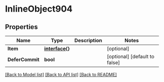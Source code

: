 # InlineObject904

## Properties

Name | Type | Description | Notes
------------ | ------------- | ------------- | -------------
**Item** | [**interface{}**](.md) |  | [optional] 
**DeferCommit** | **bool** |  | [optional] [default to false]

[[Back to Model list]](../README.md#documentation-for-models) [[Back to API list]](../README.md#documentation-for-api-endpoints) [[Back to README]](../README.md)


